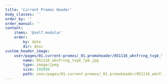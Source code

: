 ```yaml
---
title: 'Current Promos Header'
body_classes: ''
order_by: ''
order_manual: ''
content:
    items: '@self.modular'
    order:
        by: date
        dir: desc
custom_header_image:
    user/pages/01.current-promos/_01.promoheader/051116_wknfrcng_tvg4_lpb.jpg:
        name: 051116_wknfrcng_tvg4_lpb.jpg
        type: image/jpeg
        size: 192056
        path: user/pages/01.current-promos/_01.promoheader/051116_wknfrcng_tvg4_lpb.jpg
---
```


			
			